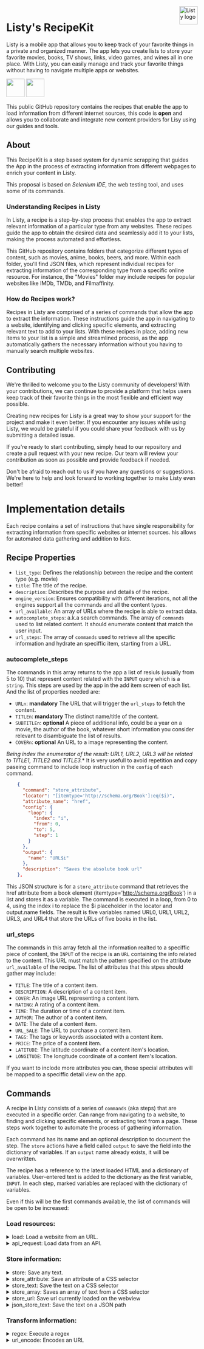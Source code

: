 <a href="https://listy.is">
    <img src="https://listy.is/shared/app-icon.png" alt="Listy logo" title="Listy" align="right" height="48"/>
</a>

# Listy's RecipeKit
Listy is a mobile app that allows you to keep track of your favorite things in a private and organized manner. The app lets you create lists to store your favorite movies, books, TV shows, links, video games, and wines all in one place. With Listy, you can easily manage and track your favorite things without having to navigate multiple apps or websites.

<p float="center">
<a href="https://listy.is/download/ios"><img src="https://listy.is/index/badge-appstore.png" height="48"></a>
<a href="https://listy.is/download/android"><img src="https://listy.is/index/badge-googleplay.png"  height="48"></a>
</p>

This public GitHub repository contains the recipes that enable the app to load information from different internet sources, this code is **open** and allows you to collaborate and integrate new content providers for Lisy using our guides and tools.

## About

This RecipeKit is a step based system for dynamic scrapping that guides the App in the process of extracting information from different webpages to enrich your content in Listy.

This proposal is based on *Selenium IDE*, the web testing tool, and uses some of its commands.

### Understanding Recipes in Listy

In Listy, a recipe is a step-by-step process that enables the app to extract relevant information of a particular type from any websites. These recipes guide the app to obtain the desired data and seamlessly add it to your lists, making the process automated and effortless.

This GitHub repository contains folders that categorize different types of content, such as movies, anime, books, beers, and more. Within each folder, you'll find JSON files, which represent individual recipes for extracting information of the corresponding type from a specific online resource. For instance, the "Movies" folder may include recipes for popular websites like IMDb, TMDb, and Filmaffinity.

### How do Recipes work?

Recipes in Listy are comprised of a series of commands that allow the app to extract the information. These instructions guide the app in navigating to a website, identifying and clicking specific elements, and extracting relevant text to add to your lists. With these recipes in place, adding new items to your list is a simple and streamlined process, as the app automatically gathers the necessary information without you having to manually search multiple websites.

## Contributing

We're thrilled to welcome you to the Listy community of developers! With your contributions, we can continue to provide a platform that helps users keep track of their favorite things in the most flexible and efficient way possible.

Creating new recipes for Listy is a great way to show your support for the project and make it even better. If you encounter any issues while using Listy, we would be grateful if you could share your feedback with us by submitting a detailed issue.

If you're ready to start contributing, simply head to our repository and create a pull request with your new recipe. Our team will review your contribution as soon as possible and provide feedback if needed.

Don't be afraid to reach out to us if you have any questions or suggestions. We're here to help and look forward to working together to make Listy even better!

# Implementation details

Each recipe contains a set of instructions that have single responsibility for extracting information from specific websites or internet sources. his allows for automated data gathering and addition to lists.

## Recipe Properties

- `list_type`: Defines the relationship between the recipe and the content type (e.g. movie)
- `title`: The title of the recipe.
- `description`: Describes the purpose and details of the recipe.
- `engine_version`: Ensures compatibility with different iterations, not all the engines support all the commands and all the content types.
- `url_available`: An array of URLs where the recipe is able to extract data.
- `autocomplete_steps`: a.k.a search commands. The array of `commands` used to list related content. It should enumerate content that match the user input.
- `url_steps`: The array of `commands` used to retrieve all the specific information and hydrate an speciffic item, starting from a URL.

### autocomplete_steps
The commands in this array returns to the app a list of resiuls (usually from 5 to 10) that represent content related with the `INPUT` query which is a `string`. This steps are used by the app in the add item screen of each list. And the list of properties needed are:

- `URLn`: **mandatory** The URL that will trigger the `url_steps` to fetch the content.
- `TITLEn`: **mandatory** The distinct name/title of the content.
- `SUBTITLEn`: **optional** A piece of additional info, could be a year on a movie, the author of the book, whatever short information you consider relevant to disambiguate the list of results.
- `COVERn`: **optional** An URL to a image representing the content.

*Being index the enumerator of the result: URL1, URL2, URL3 will be related to TITLE1, TITLE2 and TITLE3.**
It is very usefull to avoid repetition and copy paseing command to include loop instruction in the `config` of each command. 

```json
    {
      "command": "store_attribute",
      "locator": "[itemtype='http://schema.org/Book']:eq($i)",
      "attribute_name": "href",
      "config": {
        "loop": {
          "index": "i",
          "from": 0,
          "to": 5,
          "step": 1
        }
      },
      "output": {
        "name": "URL$i"
      },
      "description": "Saves the absolute book url"
    },
```

This JSON structure is for a `store_attribute` command that retrieves the href attribute from a book element (itemtype='http://schema.org/Book') in a list and stores it as a variable. The command is executed in a loop, from 0 to 4, using the index i to replace the $i placeholder in the locator and output.name fields. The result is five variables named URL0, URL1, URL2, URL3, and URL4 that store the URLs of five books in the list.

### url_steps
The commands in this array fetch all the information realted to a speciffic piece of content, the `INPUT` of the recipe is an `URL` containing the info related to the content. This URL must match the pattern specified on the attribute `url_available` of the recipe. The list of attributes that this stpes should gather may include:

- `TITLE`: The title of a content item.
- `DESCRIPTION`: A description of a content item.
- `COVER`: An image URL representing a content item.
- `RATING`: A rating of a content item.
- `TIME`: The duration or time of a content item.
- `AUTHOR`: The author of a content item.
- `DATE`: The date of a content item.
- `URL_SALE`: The URL to purchase a content item.
- `TAGS`: The tags or keywords associated with a content item.
- `PRICE`: The price of a content item.
- `LATITUDE`: The latitude coordinate of a content item's location.
- `LONGITUDE`: The longitude coordinate of a content item's location.

If you want to inclode more attributes you can, those special attributes will be mapped to a speciffic detail view on the app.

## Commands

A recipe in Listy consists of a series of `commands` (aka steps) that are executed in a specific order. Can range from navigating to a website, to finding and clicking specific elements, or extracting text from a page. These steps work together to automate the process of gathering information.

Each command has its name and an optional description to document the step. The `store` actions have a field called `output` to save the field into the dictionary of variables. If an `output` name already exists, it will be overwritten.

The recipe has a reference to the latest loaded HTML and a dictionary of variables. User-entered text is added to the dictionary as the first variable, `INPUT`. In each step, marked variables are replaced with the dictionary of variables.

Even if this will be the first commands available, the list of commands will be open to be increased:

### Load resources:

<details><summary>load: Load a website from an URL.</summary>
<p>
Loads a URL in a WebView in the background and updates the stored HTML in the recipe with every redirection.
The `load` command takes a `url` parameter, which is the URL to be loaded. It also has a description field that provides a brief summary of what the command does.

The `config` field has two properties:

- `js`: Indicates if JavaScript should be executed in the loaded URL. Defaults to `false`.
- `timeout`: The timeout defines in milliseconds the timeout during the recipe will re-try in order to extract data. Defaults to 0 which means no timeout.
- `headers`: A dictionary of key-value pairs for the request headers.

Launches a URL in background. It runs in a WebView. Every time there is a redirection, the HTML stored in the recipe is updated.

```json
{  
  "command": "load",
  "url": "https:\/\/www.imdb.com\/find?ref_=nv_sr_fn&q=$INPUT&s=tt",
  "description": "Searches movies by title",
  "config": {
		"js": true,
    "timeout": 200,
    "headers": {
      "Authorization": "Bearer 1Zv7ttfk8LF81IUq1",
      "Client-Language": "en",
      "User-Agent": "Mozilla/5.0 (Linux; Android 6.0; Nexus 5 Build/MRA58N)"
    }
  }
}
```
</p>
</details>
<details><summary>api_request: Load data from an API.</summary>
<p>
Makes an API request using the specified `method` (default is "GET") and stores the response in the specified `output` variable. The `url` for the request is taken from the input provided, which can be populated with variables from the recipe context.

The request can be configured with `headers` parameter, if needed. The `headers` parameter is a dictionary of key-value pairs for the request headers.

Here is an example of how to use the api_request command in a recipe:

```json
{
  "command": "api_request",
  "output": {
    "name": "JSON"
  },
  "url": "https://itunes.apple.com/search?media=software&limit=6&explicit=YES&term=$INPUT",
  "config": {
    "method": "GET",
    "headers": {
      "Authorization": "Bearer 1Zv7ttfk8LF81IUq1",
      "Client-Language": "en"
    }
  },
  "description": "Retrieves a JSON response from the iTunes API with information on software matching the search term provided in the input."
}
```
</p>
</details>

### Store information:

<details><summary>store: Save any text.</summary>
<p>
Saves a text.
Specific inputs: input (text to be stored), output (dictionary name for the output)

```json
{  
  "command": "store",
  "input": "This text has the variable $URL",
  "output":{  
     "name":"DESCRIPTION2"
  },
  "description":"Saves the text defined by the recipe creator"
}
```
</p>
</details>

<details><summary>store_attribute: Save an attribute of a CSS selector</summary>
<p>
Saves the attribute indicated associated to the html node.
Specific inputs: locator (css selector), attribute_name (attribute to retrieve), output (dictionary name for the output)

```json
{  
  "command":"store_attribute",
  "locator":"#main > div > div.findSection > table > tbody > tr:nth-child(1) > td.result_text > a",
  "attribute_name":"href",
  "output":{  
     "name":"URL1"
  }
}
```
</p>
</details>

<details><summary>store_text: Save the text on a CSS selector</summary>
<p>
Saves the full text of the html node. It removes every html tag retrieving the full text the user would see opening the website.
Specific inputs: locator (css selector), output (dictionary name for the output)

```json
{  
  "command":"store_text",
  "locator":"#main > div > div.findSection > table > tbody > tr:nth-child(1) > td.result_text",
  "output":{  
     "name":"TITLE1"
  }
}
```
</p>
</details>

<details><summary>store_array: Saves an array of text from a CSS selector</summary>
<p>
Saves the full text of the html node. It removes every html tag retrieving the full text the user would see opening the website. Keep the text into an array
Specific inputs: locator (css selector), output (dictionary name for the output)

```json
{
	"command": "store_array",
	"locator": "#main > div > div.findSection > table > tbody > tr:nth-child(1) > td.result_text",
	"output": {
		"name": "TAGS"
	},
  "description": "Find a variable and keep it in an array"
}
```
</p>
</details>

<details><summary>store_url: Save url currently loaded on the webview</summary>
<p>
Saves the url that is currently opened.
Specific inputs: output (dictionary name for the output)

```json
{  
  "command":"store_url",
  "output":{  
     "name":"URL"
  },
  "description":"Saves the URL of the detail"
}
```
</p>
</details>

<details><summary>json_store_text: Save the text on a JSON path</summary>
<p>
The json_store_text command allows to extract data from a JSON and store it in a specified output.

- `locator`: A string that represents the location of the data within the JSON structure. It follows a dot notation (e.g. `results.[0].artistName`) to access values inside nested objects.
- `input`: The input variable that contains the JSON data. By default, this variable is set to $JSON, which means it will use the output of the previous command as input.

```json
{
  "command": "json_store_text",
  "locator": "results.[0].artistName",
  "input": "$JSON",
  "output": {
    "name": "AUTHOR",
    "type": "string",
    "show": true
  },
  "description": "Saves the first artist."
}
```
</p>
</details>

### Transform information:

<details><summary>regex: Execute a regex</summary>
<p>
Check if a pattern is found in a variable. Returns the first item if its found.
Specific inputs: pattern, output (dictionary name for the output)

```json
{  
   "command":"regex",
	 "input":"$TEXT",
   "expression":"\/img alt=\"(Netflix)\" title=\"\/",
   "output": {  
      "name":"Netflix"
   },
   "description":""
}
```
</p>
</details>

<details><summary>url_encode: Encodes an URL</summary>
<p>
Check if a pattern is found in a website. Returns the first item if its found.
Specific inputs: pattern, output (dictionary name for the output)

```json
{
	"command": "url_encode",
	"input": "$TITLE",
	"output": {
		"name": "TITLE"
	},
  "description": "Apply url encode to the variable"
}
```
